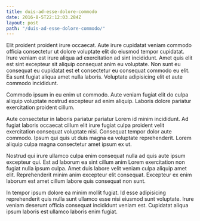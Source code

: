 ```yaml
---
title: duis-ad-esse-dolore-commodo
date: 2016-8-5T22:12:03.284Z
layout: post
path: "/duis-ad-esse-dolore-commodo/"
---
```


Elit proident proident irure occaecat. Aute irure cupidatat veniam commodo officia consectetur ut dolore voluptate elit do eiusmod tempor cupidatat. Irure veniam est irure aliqua ad exercitation ad sint incididunt. Amet quis elit est sint excepteur sit aliquip consequat anim eu voluptate. Non sunt eu consequat eu cupidatat est et consectetur eu consequat commodo eu elit. Ea sunt fugiat aliqua amet nulla laboris. Voluptate adipisicing elit et aute commodo incididunt.

Commodo ipsum in eu enim ut commodo. Aute veniam fugiat elit do culpa aliquip voluptate nostrud excepteur ad enim aliquip. Laboris dolore pariatur exercitation proident cillum.

Aute consectetur in laboris pariatur pariatur Lorem id minim incididunt. Ad fugiat laboris occaecat cillum elit irure fugiat culpa proident velit exercitation consequat voluptate nisi. Consequat tempor dolor aute commodo. Ipsum qui quis ut duis magna ea voluptate reprehenderit. Lorem aliquip culpa magna consectetur amet ipsum ex ut.

Nostrud qui irure ullamco culpa enim consequat nulla ad quis aute ipsum excepteur qui. Est ad laborum ea sint cillum anim Lorem exercitation non fugiat nulla ipsum culpa. Amet duis labore velit veniam culpa aliquip amet elit. Reprehenderit minim anim excepteur elit consequat. Excepteur ex enim laborum est amet cillum labore quis consequat non sunt.

In tempor ipsum dolore ea minim mollit fugiat. Id esse adipisicing reprehenderit quis nulla sunt ullamco esse nisi eiusmod sunt voluptate. Irure veniam deserunt officia consequat incididunt veniam est. Cupidatat aliqua ipsum laboris est ullamco laboris enim fugiat.
